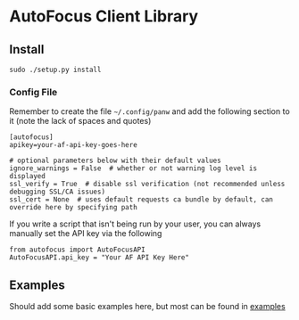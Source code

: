 # AutoFocus Client Library

## Install

```
sudo ./setup.py install
```

### Config File
Remember to create the file `~/.config/panw` and add the following section to it (note the lack of spaces and quotes)

```
[autofocus]
apikey=your-af-api-key-goes-here

# optional parameters below with their default values
ignore_warnings = False  # whether or not warning log level is displayed
ssl_verify = True  # disable ssl verification (not recommended unless debugging SSL/CA issues)
ssl_cert = None  # uses default requests ca bundle by default, can override here by specifying path
```

If you write a script that isn't being run by your user, you can always manually set the API key via the following

```
from autofocus import AutoFocusAPI
AutoFocusAPI.api_key = "Your AF API Key Here"
```

## Examples

Should add some basic examples here, but most can be found in [examples](examples/)
